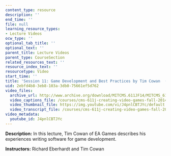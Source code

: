 ```yaml
---
content_type: resource
description: ''
end_time: ''
file: null
learning_resource_types:
- Lecture Videos
ocw_type: ''
optional_tab_title: ''
optional_text: ''
parent_title: Lecture Videos
parent_type: CourseSection
related_resources_text: ''
resource_index_text: ''
resourcetype: Video
start_time: ''
title: 'Session 11: Game Development and Best Practices by Tim Cowan  (EA Games)'
uid: 2ebfd4b8-3eb8-103a-3db0-75661ef5d762
video_files:
  archive_url: http://www.archive.org/download/MITCMS.611JF14/MITCMS_611JF14_lec11_300k.mp4
  video_captions_file: /courses/cms-611j-creating-video-games-fall-2014/952f5e1d4a76561087e5808855aeabfb_J4pnlCBTJYc.vtt
  video_thumbnail_file: https://img.youtube.com/vi/J4pnlCBTJYc/default.jpg
  video_transcript_file: /courses/cms-611j-creating-video-games-fall-2014/d9d3824910b0c3aa8bbd8120fed7e8a9_J4pnlCBTJYc.pdf
video_metadata:
  youtube_id: J4pnlCBTJYc
---
```


**Description:** In this lecture, Tim Cowan of EA Games describes his experiences writing software for game development.

**Instructors:** Richard Eberhardt and Tim Cowan